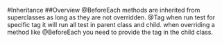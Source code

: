 #Inheritance
##Overview
@BeforeEach methods are inherited from superclasses as long as they are not overridden.
@Tag when run test for specific tag it will run all test in parent class and child.
when overriding a method like @BeforeEach you need to provide the tag in the child class.